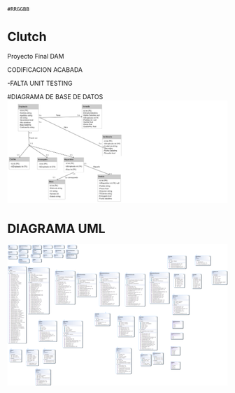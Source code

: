 `#RRGGBB`

# Clutch
Proyecto Final DAM

CODIFICACION ACABADA
 
-FALTA UNIT TESTING



#DIAGRAMA DE BASE DE DATOS
![DIAGRAMA DE BASE DE DATOS](diagrama_de_clases.png)


# DIAGRAMA UML
![Diagrama UML](UML.png)
   